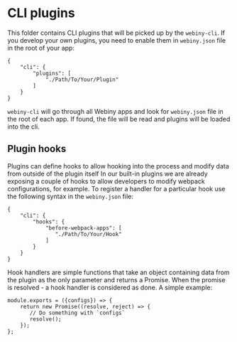 # CLI plugins

This folder contains CLI plugins that will be picked up by the `webiny-cli`.
If you develop your own plugins, you need to enable them in `webiny.json` file in the root of your app:

```
{
    "cli": {
        "plugins": [
            "./Path/To/Your/Plugin"
        ]
    }
}
```

`webiny-cli` will go through all Webiny apps and look for `webiny.json` file in the root of each app.
If found, the file will be read and plugins will be loaded into the cli.

## Plugin hooks
Plugins can define hooks to allow hooking into the process and modify data from outside of the plugin itself
In our built-in plugins we are already exposing a couple of hooks to allow developers to modify webpack configurations, for example. 
To register a handler for a particular hook use the following syntax in the `webiny.json` file: 

```
{
    "cli": {
        "hooks": {
            "before-webpack-apps": [
               "./Path/To/Your/Hook"
            ]
        }
    }
}
```

Hook handlers are simple functions that take an object containing data from the plugin as the only parameter and returns a Promise.
When the promise is resolved - a hook handler is considered as done. A simple example:
 
 ```
 module.exports = ({configs}) => {
     return new Promise((resolve, reject) => {
        // Do something with `configs`
        resolve();
     });
 };
 ```